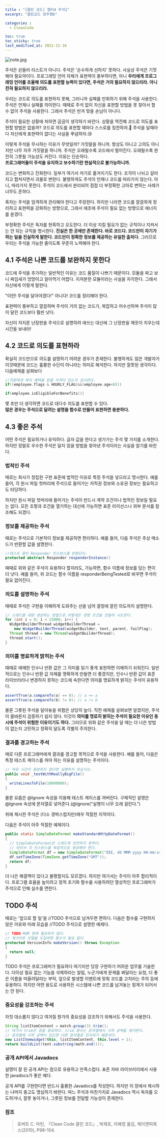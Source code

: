 ```yaml
---
title : "[클린 코드] 챕터4 주석1"
excerpt: "클린코드 정주행6"

categories :
  - CleanCode

toc: true
toc_sticky: true
last_modified_at: 2021-11-16 
---
```


![note.jpg](/assets/images/note.jpg?raw=true)

주석은 쉰들러 리스트가 아니다. 주석은 '순수하게 선하지' 못하다. 사실상 주석은 기껏해야 필요악이다. 프로그래밍 언어 자체가 표현력이 풍부하다면, 아니 **우리에게 프로그래밍 언어를 조율해 의도를 표현할 능력이 있다면, 주석은 거의 필요하지 않으리라. 아니 전혀 필요하지 않으리라.**

우리는 코드로 의도를 표현하지 못해, 그러니까 실패를 만회하기 위해 주석을 사용한다. 주석은 언제나 실패를 의미한다. 때때로 주석 없이 자신을 표현할 방법을 못 찾아서 할 수 없이 주석을 사용한다. 그래서 주석은 반겨 맞을 손님이 아니다.

주석이 필요한 상황에 처하면 곰곰이 생각하기 바란다. 상황을 역전해 코드로 의도를 표현할 방법은 없을까? 코드로 의도를 표현할 때마다 스스로를 칭찬하자.🙂 주석을 달때마다 자신에게 표현력이 없다는 사실을 푸념하자.😢

이렇게 주석을 무시하는 이유가 무엇일까? 거짓말을 하니까. 항상도 아니고 고의도 아니지만 너무 자주 거짓말을 하니까. 주석은 오래될수록 코드에서 멀어진다. 오래될수록 완전히 그릇될 가능성도 커진다. 이유는 단순하다.  
**프로그래머들이 주석을 유지하고 보수하기란 현실적으로 불가능하니까.**

코드는 변화하고 진화한다. 일부가 여기서 저기로 옮겨지기도 한다. 조각이 나뉘고 갈라지고 합쳐지면서 괴물로 변한다. 불행하게도 주석이 언제나 코드를 따라가지 않는다. 아니, 따라가지 못한다. 주석이 코드에서 분리되어 점점 더 부정확한 고아로 변하는 사례가 너무도 흔하다.

혹자는 주석을 엄격하게 관리해야 한다고 주장한다. 하지만 나라면 코드를 깔끔하게 정리하고 표현력을 강화하는 방향으로, 그래서 애초에 주석이 필요 없는 방향으로 에너지를 쏟겠다.

부정확한 주석은 독자를 현혹하고 오도한다. 더 이상 지킬 필요가 없는 규칙이나 지켜서는 안 되는 규칙을 명시한다. **진실은 한 곳에만 존재한다. 바로 코드다. 코드만이 자기가 하는 일을 진실하게 말한다. 코드만이 정확한 정보를 제공하는 유일한 출처다.** 그러므로 우리는 주석을 가능한 줄이도록 꾸준히 노력해야 한다.

## 4.1 주석은 나쁜 코드를 보완하지 못한다

코드에 주석을 추가하는 일반적인 이유는 코드 품질이 나쁘기 때문이다. 모듈을 짜고 보니 짜임새가 엉망이고 알아먹기 어렵다. 지저분한 모듈이라는 사실을 자각한다. 그래서 자신에게 이렇게 말한다.

"이런! 주석을 달아야겠다!" 아니다! 코드를 정리해야 한다.

표현력이 풍부하고 깔끔하며 주석이 거의 없는 코드가, 복잡하고 어수선하며 주석이 많이 달린 코드보다 훨씬 낫다.

자신이 저지른 난장판을 주석으로 설명하려 애쓰는 대신에 그 난장판을 깨끗이 치우는데 시간을 보내라!

## 4.2 코드로 의도를 표현하라

확실히 코드만으로 의도를 설명하기 어려운 경우가 존재한다. 불행하게도 많은 개발자가 이것때문에 코드는 훌륭한 수단이 아니라는 의미로 해석한다. 하지만 잘못된 생각이다. 다음예제를 살펴보다

```kotlin
//직원에게 복지 혜택을 받을 자격이 있는지 검사한다.
if((employee.flags & HOURLY_FLAG)&&(employee.age<65))

if(employee.isEligibleForBenefits())
```

몇 초만 더 생각하면 코드로 대다수 의도를 표현할 수 있다.  
**많은 경우는 주석으로 달려는 설명을 함수로 만들어 표현하면 충분하다.**

## 4.3 좋은 주석

어떤 주석은 필요하거나 유익하다. 글자 값을 한다고 생가가는 주석 몇 가지를 소개한다. 하지만 정말로 우수한 주석은 달지 않을 방법을 찾아낸 주석이라는 사실을 알기를 바란다.

### 법적인 주석

때로는 회사가 정립한 구현 표준에 법적인 이유로 특정 주석을 넣으라고 명시한다. 예를 들어, 각 원시 파일 첫머리에 주석으로 들어가는 저작권 정보와 소유권 정보는 필요하고도 타당하다.

하지만 원시 파일 첫머리에 들어가는 주석이 반드시 계약 조건이나 법적인 정보일 필요는 없다. 모든 조항과 조건을 열거하는 대신에 가능하면 표준 라이선스나 외부 문서를 참조해도 되겠다.

### 정보를 제공하는 주석

때로는 주석으로 기본적이 정보를 제공하면 편리하다. 예를 들어, 다음 주석은 추상 메소드가 반환할 값을 설명한다.

```java
//테스트 중인 Responder 인스턴스를 반환단다.
protected abstract Responder responderInstance()
```

때때로 위와 같은 주석이 유용하다 할지라도, 가능하면, 함수 이름에 정보를 담는 편이 더 낫다. 예를 들어, 위 코드는 함수 이름을 responderBeingTested로 바꾸면 주석이 필요 없어진다.

### 의도를 설명하는 주석

때때로 주석은 구현을 이해하게 도와주는 선을 넘어 결정에 깔린 의도까지 설명한다.

```java
// 스레드를 대량 생성하는 방법으로 어떻게든 경쟁 조건을 만들려 시도한다.
for (int i = 0; i < 25000; i++) {
  WidgetBuilderThread widgetBuilderThread =
    new WidgetBuilderThread(widgetBuilder, text, parent, failFlag);
  Thread thread = new Thread(widgetBuilderThread);
  thread.start();
}
```

### 의미를 명료하게 밝히는 주석

때때로 애매한 인수나 반환 값은 그 의미를 읽기 좋게 표현하면 이해하기 쉬워진다. 일반적으로는 인수나 반환 값 자체를 명확하게 만들면 더 좋겠지만, 인수나 반환 값이 표준 라이브러리나 변경하지 못하는 코드에 속한다면 의미를 명료하게 밝히는 주석이 유용하다.

```java
assertTrue(a.compareTo(a) == 0); // a == a
assertTrue(a.compareTo(b) != 0); // a != b
```

물론 그릇된 주석을 달아놓을 위험은 상당히 높다. 직전 예제를 살펴보면 알겠지만, 주석이 올바른지 검증하기 쉽지 않다. 이것이 **의미를 명료히 밝히는 주석이 필요한 이유인 동시에 주석이 위험한 이유이기도 하다.** 그러므로 위화 같은 주석을 달 때는 더 나은 방법이 없는지 고민하고 정확히 달도록 각별히 주의한다.

### 결과를 경고하는 주석

때로 다른 프로그래머에게 결과를 경고할 목적으로 주석을 사용한다. 예를 들어, 다음은 특정 테스트 케이스를 꺼야 하는 이유를 설명하는 주석이다.

```java
// 여유 시간이 충분하지 않다면 실행하지 마십시오.
public void _testWithReallyBigFile()
{
  writeLinesToFile(10000000);
}
```

물론 요즘은 @Ignore 속성을 이용해 테스트 케이스를 꺼버린다. 구체적인 설명은 @Ignore 속성에 문자열로 넣어준다.(@Ignore("실행이 너무 오래 걸린다.")

위에 제시한 주석은 (다소 경박스럽지만)매우 적절한 지적이다.

다음은 주석이 아주 적절한 예제이다.

```java
public static SimpleDateFormat makeStandardHttpDateFormat()
{
  // SimpleDateFormat은 스레드에 안전하지 못하다.
  // 따라서 각 인스턴스를 독립적으로 생성해야 한다.
  SimpleDateFormat df = new SimpleDateFormat("EEE, dd MMM yyyy HH:mm:ss z");
  df.setTimeZone(TimeZone.getTimeZone("GMT"));
  return df;
}
```

더 나은 해결책이 있다고 불평할지도 모르겠다. 하지만 여기서는 주석이 아주 합리적이다. 프로그램 효율을 높이려고 정적 초기화 함수를 사용하려던 열성적인 프로그래머가 주석으로 인해 실수를 면한다.

## TODO 주석

때로는 '앞으로 할 일'을 //TODO 주석으로 남겨두면 편하다. 다음은 함수를 구현하지 않은 이유와 미래 모습을 //TODO 주석으로 설명한 예제다.

```java
// TODO-MdM 현재 필요하지 않다.
// 체크아웃 모델을 도입하면 함수가 필요 없다.
protected VersionInfo makeVersion() throws Exception
{
  return null;
}
```

TODO 주석은 프로그래머가 필요하다 여기지만 당장 구현하기 어려운 업무를 기술한다. 더이상 필요 없는 기능을 삭제하라는 알림, 누군가에게 문제를 봐달라는 요청, 더 좋은 이름을 떠올려달라는 부탁, 앞으로 발생할 이벤트에 맞춰 코드를 고치라는 주의 등에 유용하다. 하지만 어떤 용도로 사용하든 시스템에 나쁜 코드를 남겨놓는 핑계가 되어서는 안 된다.

### 중요성을 강조하는 주석

자칫 대소롭지 않다고 여겨질 뭔가의 중요성을 강조하기 위해서도 주석을 사용한다.

```java
String listItemContent = match.group(3).trim();
// 여기서 trim은 정말 중요하다. trim 함수는 문자열에서 시작 공백을 제거한다.
// 문자열에 시작 공백이 있으면 다른 문자열로 인식되기 때문이다.
new ListItemwidget(this, listItemContent, this.level + 1);
return buildList(text.substring(math.end()));
```

### 공개 API에서 Javadocs

설명이 잘 된 공개 API는 참으로 유용하고 만족스럽다. 표준 자바 라이브러리에서 사용한 javadocs가 좋은 예다.

공개 API를 구현한다면 반드시 훌륭한 Javadocs를 작성한다. 하지만 이 장에서 제시하는 나머지 충고도 명심하기 바란다. 여느 주석과 마찬가지로 Javadocs 역시 독자를 오도하거나, 잘못 놓이거나, 그릇된 정보를 전달할 가능성이 존재한다.

### 참조

> 로버트 C. 마틴, 『Clean Code 클린 코드』, 박재호, 이해영 옮김, 케이앤피북스(2010), P98-104.
>